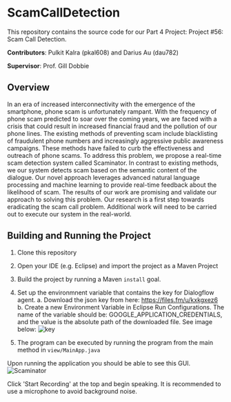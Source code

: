 # ScamCallDetection
This repository contains the source code for our Part 4 Project: Project #56: Scam Call Detection.

**Contributors**: Pulkit Kalra (pkal608) and Darius Au (dau782)

**Supervisor**: Prof. Gill Dobbie

## Overview
In an era of increased interconnectivity with the emergence of the smartphone, phone scam is unfortunately rampant. With the frequency of phone scam predicted to soar over the coming years, we are faced with a crisis that could result in increased financial fraud and the pollution of our phone lines. The existing methods of preventing scam include blacklisting of fraudulent phone numbers and increasingly aggressive public awareness campaigns. These methods have failed to curb the effectiveness and outreach of phone scams. To address this problem, we propose a real-time scam detection system called Scaminator. In contrast to existing methods, we our system detects scam based on the semantic content of the dialogue. Our novel approach leverages advanced natural language processing and machine learning to provide real-time feedback about the likelihood of scam. The results of our work are promising and validate our approach to solving this problem. Our research is a first step towards eradicating the scam call problem. Additional work will need to be carried out to execute our system in the real-world.

## Building and Running the Project
1. Clone this repository
2. Open your IDE (e.g. Eclipse) and import the project as a Maven Project
3. Build the project by running a Maven `install` goal.
4. Set up the environmnent variable that contains the key for Dialogflow agent.
   a. Download the json key from here: https://files.fm/u/kxkgxez6
   b. Create a new Environment Variable in Eclipse Run Configurations. The name of the variable should be: GOOGLE_APPLICATION_CREDENTIALS,
      and the value is the absolute path of the downloaded file. See image below:
      ![key](https://i.imgur.com/ICealBl.png)
      
5. The program can be executed by running the program from the main method in `view/MainApp.java`

Upon running the application you should be able to see this GUI. 
![Scaminator](https://i.imgur.com/NCYRfIB.png)

Click 'Start Recording' at the top and begin speaking. It is recommended to use a microphone to avoid background noise. 

